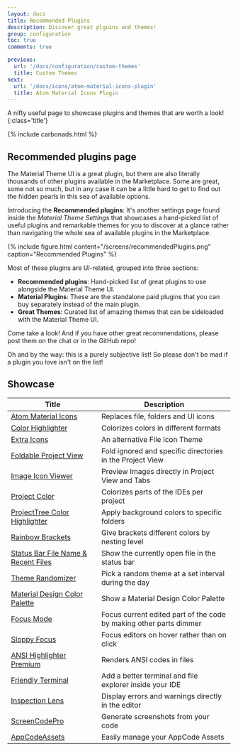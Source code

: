 ```yaml
---
layout: docs
title: Recommended Plugins
description: Discover great plguins and themes!
group: configuration
toc: true
comments: true

previous:
  url: '/docs/configuration/custom-themes'
  title: Custom Themes
next:
  url: '/docs/icons/atom-material-icons-plugin'
  title: Atom Material Icons Plugin
---
```


A nifty useful page to showcase plugins and themes that are worth a look!
{:class='title'}

{% include carbonads.html %}

## Recommended plugins page

The Material Theme UI is a great plugin, but there are also literally thousands of other plugins available in the Marketplace. Some are great, some not so much,
but in any case it can be
a little hard to get to find out the hidden pearls in this sea of available options.

Introducing the **Recommended plugins**: It's another settings page found inside the _Material Theme Settings_ that showcases a hand-picked list of useful
plugins and remarkable themes for you to discover at a glance rather than navigating the whole sea of available plugins in the Marketplace.

{% include figure.html content="/screens/recommendedPlugins.png" caption="Recommended Plugins" %}

Most of these plugins are UI-related, grouped into three sections:

- **Recommended plugins**: Hand-picked list of great plugins to use alongside the Material Theme UI.
- **Material Plugins**: These are the standalone paid plugins that you can buy separately instead of the main plugin.
- **Great Themes**: Curated list of amazing themes that can be sideloaded with the Material Theme UI.

Come take a look! And if you have other great recommendations, please post them on the chat or in the GitHub repo!

Oh and by the way: this is a purely subjective list! So please don't be mad if a plugin you love isn't on the list!

## Showcase

| Title                                                                                                                                              | Description                                                        |
|----------------------------------------------------------------------------------------------------------------------------------------------------|--------------------------------------------------------------------|
| [Atom Material Icons                 ](https://plugins.jetbrains.com/plugin/10044-atom-material-icons              )                               | Replaces file, folders and UI icons                                |
| [Color Highlighter                   ](https://plugins.jetbrains.com/plugin/13309-color-highlighter                )                               | Colorizes colors in different formats                              |
| [Extra Icons                         ](https://plugins.jetbrains.com/plugin/11058-extra-icons                      )                               | An alternative File Icon Theme                                     |
| [Foldable Project View               ](https://plugins.jetbrains.com/plugin/17288-foldable-projectview             )                               | Fold ignored and specific directories in the Project View          |
| [Image Icon Viewer                   ](https://plugins.jetbrains.com/plugin/11096-image-icon-viewer                )                               | Preview Images directly in Project View and Tabs                   |
| [Project Color                       ](https://plugins.jetbrains.com/plugin/19463-project-color                    )                               | Colorizes parts of the IDEs per project                            |
| [ProjectTree Color Highlighter       ](https://plugins.jetbrains.com/plugin/13951-projecttree-color-highlighter    )                               | Apply background colors to specific folders                        |
| [Rainbow Brackets                    ](https://plugins.jetbrains.com/plugin/10080-rainbow-brackets                 )                               | Give brackets different colors by nesting level                    |
| [Status Bar File Name & Recent Files ](https://plugins.jetbrains.com/plugin/18290-status-bar-file-name--recent-files)                              | Show the currently open file in the status bar                     |
| [Theme Randomizer                    ](https://plugins.jetbrains.com/plugin/16107-theme-randomizer                 )                               | Pick a random theme at a set interval during the day               |
| [Material Design Color Palette                      ](https://plugins.jetbrains.com/plugin/10869-material-design-color-palette                   ) | Show a Material Design Color Palette                               |
| [Focus Mode                      ](https://plugins.jetbrains.com/plugin/19837-focus-mode                   )                                       | Focus current edited part of the code by making other parts dimmer |
| [Sloppy Focus                      ](https://plugins.jetbrains.com/plugin/19733-sloppy-focus                   )                                   | Focus editors on hover rather than on click                        |
| [ANSI Highlighter Premium                      ](https://plugins.jetbrains.com/plugin/9707-ansi-highlighter-premium                   )            | Renders ANSI codes in files                                        |
| [Friendly Terminal                      ](https://plugins.jetbrains.com/plugin/18857-friendly-terminal                   )                         | Add a better terminal and file explorer inside your IDE            |
| [Inspection Lens                      ](https://plugins.jetbrains.com/plugin/19678-inspection-lens                   )                             | Display errors and warnings directly in the editor                 |
| [ScreenCodePro                      ](https://plugins.jetbrains.com/plugin/19556-screencodepro                   )                                 | Generate screenshots from your code                                |
| [AppCodeAssets                      ](https://plugins.jetbrains.com/plugin/19441-appcodeassets                   )                                 | Easily manage your AppCode Assets                                  |

